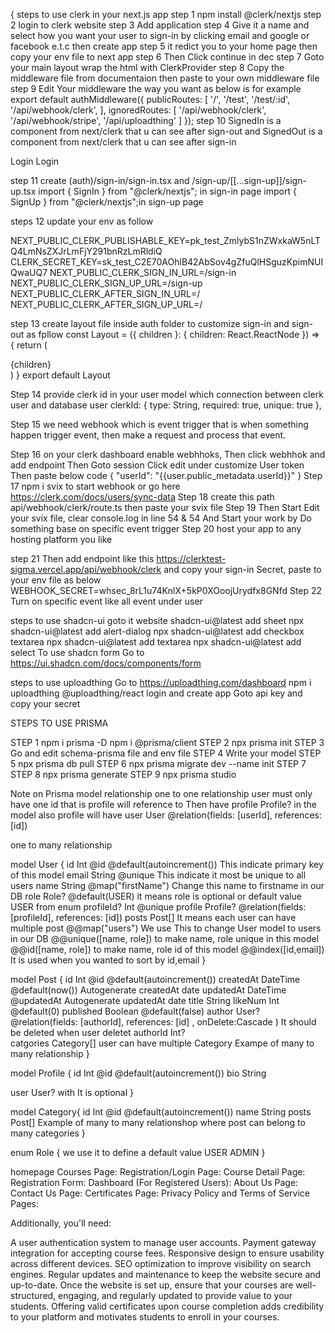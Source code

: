 {
steps to use clerk in your next.js app
step 1 npm install @clerk/nextjs
step 2 login to clerk website
step 3 Add application
step 4 Give it a name and select how you want your user to sign-in by clicking email and google or facebook e.t.c then create app
step 5 it redict you to your home page then copy your env file to next app
step 6 Then Click continue in dec
step 7 Goto your main layout wrap the html with ClerkProvider
step 8 Copy the middleware file from documentaion then paste to your own middleware file
step 9 Edit Your middleware the way you want as below is for example
export default authMiddleware({
publicRoutes: [
'/',
'/test',
'/test/:id',
'/api/webhook/clerk',
],
ignoredRoutes: [
'/api/webhook/clerk',
'/api/webhook/stripe',
'/api/uploadthing'
]
});
step 10 SignedIn is a component from next/clerk that u can see after sign-out
and SignedOut is a component from next/clerk that u can see after sign-in

<div className="flex w-32 justify-end gap-3">
<SignedIn>
<UserButton afterSignOutUrl="/" />

<Link href="/sign-in">
Login
</Link>
</SignedIn>
<SignedOut>
<Link href="/sign-in">
Login
</Link>
</SignedOut>
</div>

step 11
create (auth)/sign-in/sign-in.tsx and /sign-up/[[...sign-up]]/sign-up.tsx
import { SignIn } from "@clerk/nextjs"; in sign-in page
import { SignUp } from "@clerk/nextjs";in sign-up page

steps 12 update your env as follow

NEXT_PUBLIC_CLERK_PUBLISHABLE_KEY=pk_test_ZmlybS1nZWxkaW5nLTQ4LmNsZXJrLmFjY291bnRzLmRldiQ
CLERK_SECRET_KEY=sk_test_C2E70AOhlB42AbSov4gZfuQlHSguzKpimNUIQwaUQ7
NEXT_PUBLIC_CLERK_SIGN_IN_URL=/sign-in
NEXT_PUBLIC_CLERK_SIGN_UP_URL=/sign-up
NEXT_PUBLIC_CLERK_AFTER_SIGN_IN_URL=/
NEXT_PUBLIC_CLERK_AFTER_SIGN_UP_URL=/

step 13 create layout file inside auth folder to customize sign-in and sign-out as fpllow
const Layout = ({ children }: { children: React.ReactNode }) => {
return (

<div className="flex-center min-h-screen w-full bg-primary-50 bg-dotted-pattern bg-cover bg-fixed bg-center">
{children}
</div>
)
}
export default Layout
 
Step 14 provide clerk id in your user model which connection between clerk user and database user
  clerkId: { type: String, required: true, unique: true },

Step 15 we need webhook which is event trigger that is when something happen trigger event,
then make a request and process that event.

Step 16 on your clerk dashboard enable webhhoks, Then click webhhok and add endpoint
Then Goto session Click edit under customize User token Then paste below code
{
"userId": "{{user.public_metadata.userId}}"
}
Step 17 npm i svix to start webhook or go here https://clerk.com/docs/users/sync-data
Step 18 create this path api/webhook/clerk/route.ts then paste your svix file
Step 19 Then Start Edit your svix file, clear console.log in line 54 & 54 And Start
your work by Do something base on specific event trigger
Step 20 host your app to any hosting platform you like

step 21 Then add endpoint like this https://clerktest-sigma.vercel.app/api/webhook/clerk
and copy your sign-in Secret, paste to your env file as below
WEBHOOK_SECRET=whsec_8rL1u74KnlX+5kP0XOoojUrydfx8GNfd
Step 22 Turn on specific event like all event under user

steps to use shadcn-ui goto it website
shadcn-ui@latest add sheet
npx shadcn-ui@latest add alert-dialog
npx shadcn-ui@latest add checkbox textarea
npx shadcn-ui@latest add textarea
npx shadcn-ui@latest add select
To use shadcn form Go to
https://ui.shadcn.com/docs/components/form

steps to use uploadthing
Go to https://uploadthing.com/dashboard
npm i uploadthing @uploadthing/react
login and create app
Goto api key and copy your secret

STEPS TO USE PRISMA

STEP 1 npm i prisma -D npm i @prisma/client
STEP 2 npx prisma init
STEP 3 Go and edit schema-prisma file and env file
STEP 4 Write your model
STEP 5 npx prisma db pull
STEP 6 npx prisma migrate dev --name init
STEP 7
STEP 8 npx prisma generate
STEP 9 npx prisma studio

Note on Prisma model relationship
one to one relationship
user must only have one id that is profile will reference to
Then have profile Profile? in the model
also profile will have
user User @relation(fields: [userId], references: [id])

one to many relationship

model User {
id Int @id @default(autoincrement()) This indicate primary key of this model
email String @unique This indicate it most be unique to all users
name String @map("firstName") Change this name to firstname in our DB
role Role? @default(USER) it means role is optional or default value USER from enum
profileId? Int @unique
profile Profile? @relation(fields: [profileId], references: [id])
posts Post[] It means each user can have multiple post
@@map("users") We use This to change User model to users in our DB
@@unique([name, role]) to make name, role unique in this model
@@id([name, role]) to make name, role id of this model
@@index([id,email]) It is used when you wanted to sort by id,email
}

model Post {
id Int @id @default(autoincrement())
createdAt DateTime @default(now()) Autogenerate createdAt date
updatedAt DateTime @updatedAt Autogenerate updatedAt date
title String
likeNum Int @default(0)
published Boolean @default(false)
author User? @relation(fields: [authorId], references: [id] , onDelete:Cascade ) It should be deleted when user deletet
authorId Int?  
 catgories Category[] user can have multiple Category Exampe of many to many relationship
}

model Profile {
id Int @id @default(autoincrement())
bio String

<!-- userId Int @unique It is the unique id of this model -->

user User? with It is optional
}

model Category{
id Int @id @default(autoincrement())
name String
posts Post[] Example of many to many relationshop where post can belong to many categories
}

enum Role { we use it to define a default value
USER
ADMIN
}

homepage
Courses Page:
Registration/Login Page:
Course Detail Page:
Registration Form:
Dashboard (For Registered Users):
About Us Page:
Contact Us Page:
Certificates Page:
Privacy Policy and Terms of Service Pages:

Additionally, you'll need:

A user authentication system to manage user accounts.
Payment gateway integration for accepting course fees.
Responsive design to ensure usability across different devices.
SEO optimization to improve visibility on search engines.
Regular updates and maintenance to keep the website secure and up-to-date.
Once the website is set up, ensure that your courses are well-structured, engaging, and regularly updated to provide value to your students. Offering valid certificates upon course completion adds credibility to your platform and motivates students to enroll in your courses.